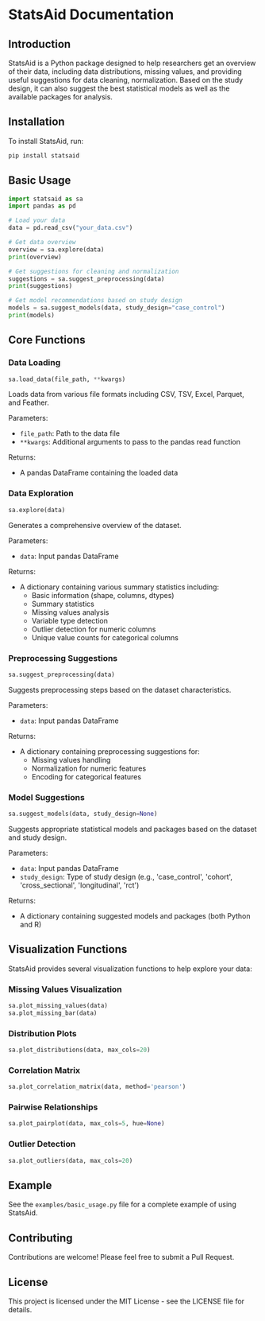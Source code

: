 # StatsAid Documentation

## Introduction

StatsAid is a Python package designed to help researchers get an overview of their data, including data distributions, missing values, and providing useful suggestions for data cleaning, normalization. Based on the study design, it can also suggest the best statistical models as well as the available packages for analysis.

## Installation

To install StatsAid, run:

```bash
pip install statsaid
```

## Basic Usage

```python
import statsaid as sa
import pandas as pd

# Load your data
data = pd.read_csv("your_data.csv")

# Get data overview
overview = sa.explore(data)
print(overview)

# Get suggestions for cleaning and normalization
suggestions = sa.suggest_preprocessing(data)
print(suggestions)

# Get model recommendations based on study design
models = sa.suggest_models(data, study_design="case_control")
print(models)
```

## Core Functions

### Data Loading

```python
sa.load_data(file_path, **kwargs)
```

Loads data from various file formats including CSV, TSV, Excel, Parquet, and Feather.

Parameters:
- `file_path`: Path to the data file
- `**kwargs`: Additional arguments to pass to the pandas read function

Returns:
- A pandas DataFrame containing the loaded data

### Data Exploration

```python
sa.explore(data)
```

Generates a comprehensive overview of the dataset.

Parameters:
- `data`: Input pandas DataFrame

Returns:
- A dictionary containing various summary statistics including:
  - Basic information (shape, columns, dtypes)
  - Summary statistics
  - Missing values analysis
  - Variable type detection
  - Outlier detection for numeric columns
  - Unique value counts for categorical columns

### Preprocessing Suggestions

```python
sa.suggest_preprocessing(data)
```

Suggests preprocessing steps based on the dataset characteristics.

Parameters:
- `data`: Input pandas DataFrame

Returns:
- A dictionary containing preprocessing suggestions for:
  - Missing values handling
  - Normalization for numeric features
  - Encoding for categorical features

### Model Suggestions

```python
sa.suggest_models(data, study_design=None)
```

Suggests appropriate statistical models and packages based on the dataset and study design.

Parameters:
- `data`: Input pandas DataFrame
- `study_design`: Type of study design (e.g., 'case_control', 'cohort', 'cross_sectional', 'longitudinal', 'rct')

Returns:
- A dictionary containing suggested models and packages (both Python and R)

## Visualization Functions

StatsAid provides several visualization functions to help explore your data:

### Missing Values Visualization

```python
sa.plot_missing_values(data)
sa.plot_missing_bar(data)
```

### Distribution Plots

```python
sa.plot_distributions(data, max_cols=20)
```

### Correlation Matrix

```python
sa.plot_correlation_matrix(data, method='pearson')
```

### Pairwise Relationships

```python
sa.plot_pairplot(data, max_cols=5, hue=None)
```

### Outlier Detection

```python
sa.plot_outliers(data, max_cols=20)
```

## Example

See the `examples/basic_usage.py` file for a complete example of using StatsAid.

## Contributing

Contributions are welcome! Please feel free to submit a Pull Request.

## License

This project is licensed under the MIT License - see the LICENSE file for details.